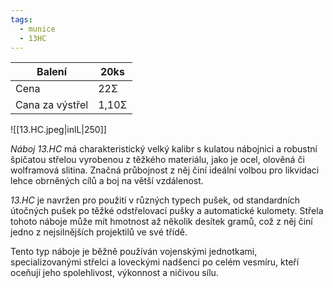 ```yaml
---
tags:
  - munice
  - 13HC
---
```



| Balení          | 20ks  |
| --------------- | ----- |
| Cena            | 22Σ   |
| Cana za výstřel | 1,10Σ |

![[13.HC.jpeg|inlL|250]]

*Náboj 13.HC* má charakteristický velký kalibr s kulatou nábojnici a robustní špičatou střelou vyrobenou z těžkého materiálu, jako je ocel, olověná či wolframová slitina. Značná průbojnost z něj činí ideální volbou pro likvidaci lehce obrněných cílů a boj na větší vzdálenost.

*13.HC* je navržen pro použití v různých typech pušek, od standardních útočných pušek po těžké odstřelovací pušky a automatické kulomety. Střela tohoto náboje může mít hmotnost až několik desítek gramů, což z něj činí jedno z nejsilnějších projektilů ve své třídě.

Tento typ náboje je běžně používán vojenskými jednotkami, specializovanými střelci a loveckými nadšenci po celém vesmíru, kteří oceňují jeho spolehlivost, výkonnost a ničivou sílu.